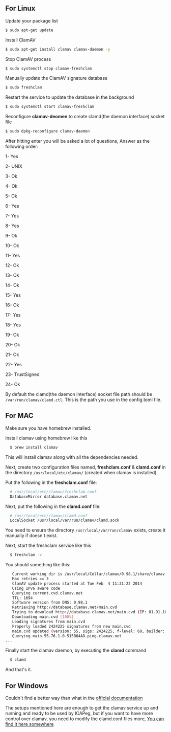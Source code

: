 
## For Linux

Update your package list

 ```bash
 $ sudo apt-get update
 ```

Install ClamAV

  ```bash
  $ sudo apt-get install clamav clamav-daemon -y
  ```

Stop ClamAV process

 ```bash
 $ sudo systemctl stop clamav-freshclam
 ```

Manually update the ClamAV signature database

```bash
$ sudo freshclam
```

Restart the service to update the database in the background

```bash
$ sudo systemctl start clamav-freshclam
```

Reconfigure **clamav-deomen** to create clamd(the daemon interface) socket file

```bash
$ sudo dpkg-reconfigure clamav-daemon
```

After hitting enter you will be asked a lot of questions, Answer as the following order:

1- Yes

2- UNIX

3- Ok

4- Ok

5- Ok

6- Yes

7- Yes

8- Yes

9- Ok

10- Ok

11- Yes

12- Ok

13- Ok

14- Ok

15- Yes

16- Ok

17- Yes

18- Yes

19- Ok

20- Ok

21- Ok

22- Yes

23- TrustSigned

24- Ok

By default the clamd(the daemon interface) socket file path should be ```/var/run/clamav/clamd.ctl```. This is the path you use in the config.toml file.

## For MAC

Make sure you have homebrew installed.

Install clamav using homebrew like this

 ```bash
   $ brew install clamav
 ```

This will install clamav along with all the dependencies needed.

Next, create two configuration files named, **freshclam.conf** & **clamd.conf** in the directory ```/usr/local/etc/clamav/``` (created when clamav is installed)

Put the following in the **freshclam.conf** file:

 ```bash
   # /usr/local/etc/clamav/freshclam.conf
   DatabaseMirror database.clamav.net
 ```

Next, put the following in the **clamd.conf** file:

```bash
  # /usr/local/etc/clamav/clamd.conf
  LocalSocket /usr/local/var/run/clamav/clamd.sock
```

You need to ensure the directory ```/usr/local/var/run/clamav``` exists, create it manually if doesn't exist.

Next, start the freshclam service like this

 ```bash
   $ freshclam -v
 ```

You should something like this:

 ```bash
    Current working dir is /usr/local/Cellar/clamav/0.98.1/share/clamav
    Max retries == 3
    ClamAV update process started at Tue Feb  4 11:31:22 2014
    Using IPv6 aware code
    Querying current.cvd.clamav.net
    TTL: 1694
    Software version from DNS: 0.98.1
    Retrieving http://database.clamav.net/main.cvd
    Trying to download http://database.clamav.net/main.cvd (IP: 81.91.100.173)
    Downloading main.cvd [100%]
    Loading signatures from main.cvd
    Properly loaded 2424225 signatures from new main.cvd
    main.cvd updated (version: 55, sigs: 2424225, f-level: 60, builder: neo)
    Querying main.55.76.1.0.515B64AD.ping.clamav.net
...

 ```

Finally start the clamav daemon, by executing the **clamd** command

 ```bash
   $ clamd
 ```

 And that's it.



## For Windows

Couldn't find a better way than what in the [official documentation](https://www.clamav.net/documents/installing-clamav-on-windows)


The setups mentioned here are enough to get the clamav service up and running and ready to be used by ICAPeg, but if you want to have more control over clamav, you need to modify the clamd.conf files more, [You can find it here somewhere](https://www.clamav.net/documents/clam-antivirus-user-manual)
